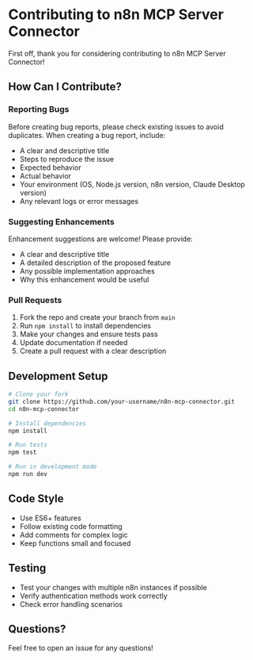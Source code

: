 # Contributing to n8n MCP Server Connector

First off, thank you for considering contributing to n8n MCP Server Connector! 

## How Can I Contribute?

### Reporting Bugs

Before creating bug reports, please check existing issues to avoid duplicates. When creating a bug report, include:

- A clear and descriptive title
- Steps to reproduce the issue
- Expected behavior
- Actual behavior
- Your environment (OS, Node.js version, n8n version, Claude Desktop version)
- Any relevant logs or error messages

### Suggesting Enhancements

Enhancement suggestions are welcome! Please provide:

- A clear and descriptive title
- A detailed description of the proposed feature
- Any possible implementation approaches
- Why this enhancement would be useful

### Pull Requests

1. Fork the repo and create your branch from `main`
2. Run `npm install` to install dependencies
3. Make your changes and ensure tests pass
4. Update documentation if needed
5. Create a pull request with a clear description

## Development Setup

```bash
# Clone your fork
git clone https://github.com/your-username/n8n-mcp-connector.git
cd n8n-mcp-connector

# Install dependencies
npm install

# Run tests
npm test

# Run in development mode
npm run dev
```

## Code Style

- Use ES6+ features
- Follow existing code formatting
- Add comments for complex logic
- Keep functions small and focused

## Testing

- Test your changes with multiple n8n instances if possible
- Verify authentication methods work correctly
- Check error handling scenarios

## Questions?

Feel free to open an issue for any questions!
